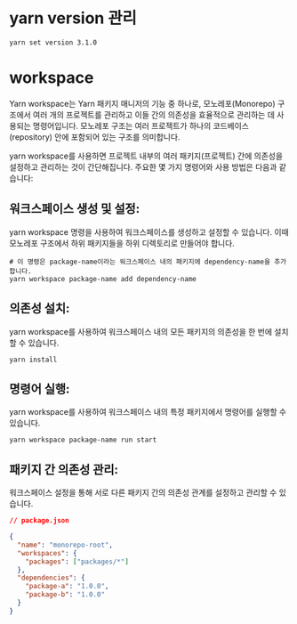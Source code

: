 # yarn version 관리
```
yarn set version 3.1.0
```

# workspace
Yarn workspace는 Yarn 패키지 매니저의 기능 중 하나로, 모노레포(Monorepo) 구조에서 여러 개의 프로젝트를 관리하고 
이들 간의 의존성을 효율적으로 관리하는 데 사용되는 명령어입니다. 모노레포 구조는 여러 프로젝트가 하나의 코드베이스(repository) 안에 포함되어 있는 구조를 의미합니다.

yarn workspace를 사용하면 프로젝트 내부의 여러 패키지(프로젝트) 간에 의존성을 설정하고 관리하는 것이 간단해집니다. 
주요한 몇 가지 명령어와 사용 방법은 다음과 같습니다:

## 워크스페이스 생성 및 설정:

yarn workspace 명령을 사용하여 워크스페이스를 생성하고 설정할 수 있습니다. 이때 모노레포 구조에서 하위 패키지들을 하위 디렉토리로 만들어야 합니다.
```
# 이 명령은 package-name이라는 워크스페이스 내의 패키지에 dependency-name을 추가합니다.
yarn workspace package-name add dependency-name
```

## 의존성 설치:

yarn workspace를 사용하여 워크스페이스 내의 모든 패키지의 의존성을 한 번에 설치할 수 있습니다.

```
yarn install
```

## 명령어 실행:

yarn workspace를 사용하여 워크스페이스 내의 특정 패키지에서 명령어를 실행할 수 있습니다.

```
yarn workspace package-name run start
```

## 패키지 간 의존성 관리:

워크스페이스 설정을 통해 서로 다른 패키지 간의 의존성 관계를 설정하고 관리할 수 있습니다.

```json
// package.json

{
  "name": "monorepo-root",
  "workspaces": {
    "packages": ["packages/*"]
  },
  "dependencies": {
    "package-a": "1.0.0",
    "package-b": "1.0.0"
  }
}
```
